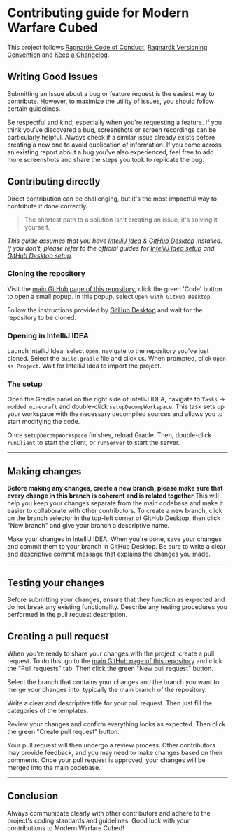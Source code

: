 # Contributing guide for Modern Warfare Cubed

This project follows [Ragnarök Code of Conduct], [Ragnarök Versioning Convention] and [Keep a Changelog].

## Writing Good Issues

Submitting an Issue about a bug or feature request is the easiest way to contribute. However, to maximize the utility of issues, you should follow certain guidelines. 

Be respectful and kind, especially when you're requesting a feature. If you think you've discovered a bug, screenshots or screen recordings can be particularly helpful. Always check if a similar issue already exists before creating a new one to avoid duplication of information. If you come across an existing report about a bug you've also experienced, feel free to add more screenshots and share the steps you took to replicate the bug.

## Contributing directly

Direct contribution can be challenging, but it's the most impactful way to contribute if done correctly.

> The shortest path to a solution isn't creating an issue, it's solving it yourself.

*This guide assumes that you have [IntelliJ Idea] & [GitHub Desktop] installed. If you don't, please refer to the official guides for [IntelliJ Idea setup] and [GitHub Desktop setup].*

### Cloning the repository

Visit the [main GitHub page of this repository], click the green 'Code' button to open a small popup. In this popup, select `Open with GitHub Desktop`.

Follow the instructions provided by [GitHub Desktop] and wait for the repository to be cloned.

### Opening in IntelliJ IDEA

Launch IntelliJ Idea, select `Open`, navigate to the repository you've just cloned. Select the `build.gradle` file and click `OK`. When prompted, click `Open as Project`. Wait for IntelliJ Idea to import the project.

### The setup

Open the Gradle panel on the right side of IntelliJ IDEA, navigate to `Tasks` -> `modded minecraft` and double-click `setupDecompWorkspace`. This task sets up your workspace with the necessary decompiled sources and allows you to start modifying the code.

Once `setupDecompWorkspace` finishes, reload Gradle. Then, double-click `runClient` to start the client, or `runServer` to start the server.

---

## Making changes

**Before making any changes, create a new branch, please make sure that every change in this branch is coherent and is related together** This will help you keep your changes separate from the main codebase and make it easier to collaborate with other contributors. To create a new branch, click on the branch selector in the top-left corner of GitHub Desktop, then click "New branch" and give your branch a descriptive name.

Make your changes in IntelliJ IDEA. When you're done, save your changes and commit them to your branch in GitHub Desktop. Be sure to write a clear and descriptive commit message that explains the changes you made.

---

## Testing your changes

Before submitting your changes, ensure that they function as expected and do not break any existing functionality. Describe any testing procedures you performed in the pull request description.

## Creating a pull request

When you're ready to share your changes with the project, create a pull request. To do this, go to the [main GitHub page of this repository] and click the "Pull requests" tab. Then click the green "New pull request" button.

Select the branch that contains your changes and the branch you want to merge your changes into, typically the main branch of the repository.

Write a clear and descriptive title for your pull request. Then just fill the categories of the templates.

Review your changes and confirm everything looks as expected. Then click the green "Create pull request" button.

Your pull request will then undergo a review process. Other contributors may provide feedback, and you may need to make changes based on their comments. Once your pull request is approved, your changes will be merged into the main codebase.

---

## Conclusion
Always communicate clearly with other contributors and adhere to the project's coding standards and guidelines. Good luck with your contributions to Modern Warfare Cubed!

[Ragnarök Code of Conduct]: https://gist.github.com/Desoroxxx/207333fdeca9d2bae7485f774bfa7457
[Ragnarök Versioning Convention]: https://gist.github.com/Desoroxxx/5d4a45785ce19a6653ba99f72325c703
[Keep a Changelog]: https://keepachangelog.com/en/1.0.0/

[GitHub Desktop]: https://desktop.github.com/
[IntelliJ Idea]: https://www.jetbrains.com/idea/
[IntelliJ Idea setup]: https://www.jetbrains.com/help/idea/installation-guide.html
[GitHub Desktop setup]: https://docs.github.com/en/desktop/installing-and-configuring-github-desktop
[main GitHub page of this repository]: ../../
